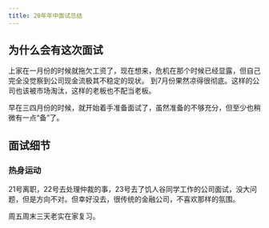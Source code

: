 ```yaml
---
title: 20年年中面试总结
---
```


## 为什么会有这次面试
上家在一月份的时候就拖欠工资了，现在想来，危机在那个时候已经显露，但自己完全没觉察到公司现金流极其不稳定的现状。
到7月份果然凉得很彻底。这样的公司也该被市场淘汰，这样的老板也不配当老板。

早在三四月份的时候，就开始着手准备面试了，虽然准备的不够充分，但至少也稍微有一点“备”了。

## 面试细节
### 热身运动
21号离职，22号去处理仲裁的事，23号去了饥人谷同学工作的公司面试，没大问题，但是方向不对。但幸好没去，很传统的金融公司，不喜欢那样的氛围。

周五周末三天老实在家复习。